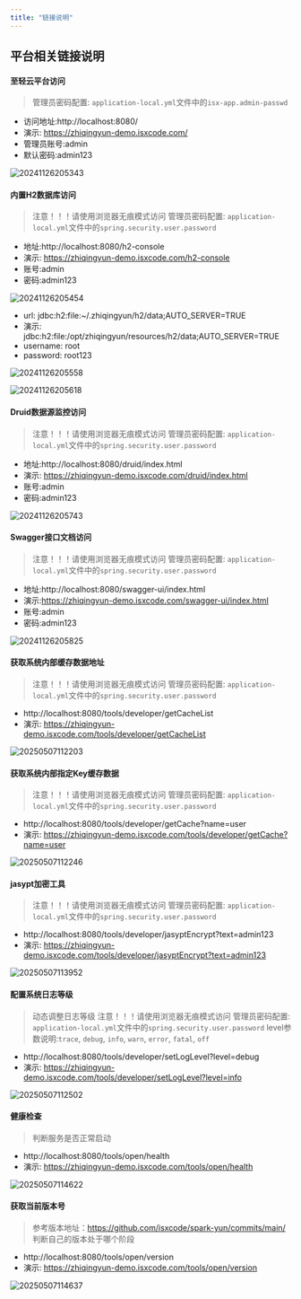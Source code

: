 ```yaml
---
title: "链接说明"
---
```


## 平台相关链接说明

#### 至轻云平台访问

> 管理员密码配置:
> `application-local.yml`文件中的`isx-app.admin-passwd`

- 访问地址:http://localhost:8080/
- 演示: https://zhiqingyun-demo.isxcode.com/
- 管理员账号:admin 
- 默认密码:admin123

![20241126205343](https://img.isxcode.com/picgo/20241126205343.png)

#### 内置H2数据库访问

> 注意！！！请使用浏览器无痕模式访问
> 管理员密码配置:
> `application-local.yml`文件中的`spring.security.user.password`

- 地址:http://localhost:8080/h2-console 
- 演示: https://zhiqingyun-demo.isxcode.com/h2-console
- 账号:admin 
- 密码:admin123 

![20241126205454](https://img.isxcode.com/picgo/20241126205454.png)

- url: jdbc:h2:file:~/.zhiqingyun/h2/data;AUTO_SERVER=TRUE 
- 演示: jdbc:h2:file:/opt/zhiqingyun/resources/h2/data;AUTO_SERVER=TRUE
- username: root 
- password: root123

![20241126205558](https://img.isxcode.com/picgo/20241126205558.png)

![20241126205618](https://img.isxcode.com/picgo/20241126205618.png)

#### Druid数据源监控访问

> 注意！！！请使用浏览器无痕模式访问
> 管理员密码配置:
> `application-local.yml`文件中的`spring.security.user.password`

- 地址:http://localhost:8080/druid/index.html 
- 演示: https://zhiqingyun-demo.isxcode.com/druid/index.html
- 账号:admin 
- 密码:admin123 

![20241126205743](https://img.isxcode.com/picgo/20241126205743.png)

#### Swagger接口文档访问

> 注意！！！请使用浏览器无痕模式访问
> 管理员密码配置:
> `application-local.yml`文件中的`spring.security.user.password`

- 地址:http://localhost:8080/swagger-ui/index.html 
- 演示:https://zhiqingyun-demo.isxcode.com/swagger-ui/index.html
- 账号:admin 
- 密码:admin123 

![20241126205825](https://img.isxcode.com/picgo/20241126205825.png)

#### 获取系统内部缓存数据地址

> 注意！！！请使用浏览器无痕模式访问
> 管理员密码配置:
> `application-local.yml`文件中的`spring.security.user.password`

- http://localhost:8080/tools/developer/getCacheList
- 演示: https://zhiqingyun-demo.isxcode.com/tools/developer/getCacheList

![20250507112203](https://img.isxcode.com/picgo/20250507112203.png)

#### 获取系统内部指定Key缓存数据

> 注意！！！请使用浏览器无痕模式访问
> 管理员密码配置:
> `application-local.yml`文件中的`spring.security.user.password`

- http://localhost:8080/tools/developer/getCache?name=user
- 演示: https://zhiqingyun-demo.isxcode.com/tools/developer/getCache?name=user

![20250507112246](https://img.isxcode.com/picgo/20250507112246.png)

#### jasypt加密工具

> 注意！！！请使用浏览器无痕模式访问
> 管理员密码配置:
> `application-local.yml`文件中的`spring.security.user.password`

- http://localhost:8080/tools/developer/jasyptEncrypt?text=admin123
- 演示: https://zhiqingyun-demo.isxcode.com/tools/developer/jasyptEncrypt?text=admin123

![20250507113952](https://img.isxcode.com/picgo/20250507113952.png)

#### 配置系统日志等级

> 动态调整日志等级
> 注意！！！请使用浏览器无痕模式访问
> 管理员密码配置:
> `application-local.yml`文件中的`spring.security.user.password`
> level参数说明:`trace`, `debug`, `info`, `warn`, `error`, `fatal`, `off`

- http://localhost:8080/tools/developer/setLogLevel?level=debug
- 演示: https://zhiqingyun-demo.isxcode.com/tools/developer/setLogLevel?level=info

![20250507112502](https://img.isxcode.com/picgo/20250507112502.png)

#### 健康检查

> 判断服务是否正常启动

- http://localhost:8080/tools/open/health
- 演示: https://zhiqingyun-demo.isxcode.com/tools/open/health

![20250507114622](https://img.isxcode.com/picgo/20250507114622.png)

#### 获取当前版本号

> 参考版本地址：https://github.com/isxcode/spark-yun/commits/main/
> 判断自己的版本处于哪个阶段

- http://localhost:8080/tools/open/version
- 演示: https://zhiqingyun-demo.isxcode.com/tools/open/version

![20250507114637](https://img.isxcode.com/picgo/20250507114637.png)